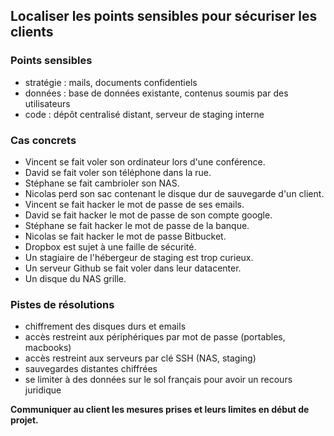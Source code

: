 ## Localiser les points sensibles pour sécuriser les clients

### Points sensibles

* stratégie : mails, documents confidentiels
* données : base de données existante, contenus soumis par des utilisateurs
* code : dépôt centralisé distant, serveur de staging interne

### Cas concrets

* Vincent se fait voler son ordinateur lors d'une conférence.
* David se fait voler son téléphone dans la rue.
* Stéphane se fait cambrioler son NAS.
* Nicolas perd son sac contenant le disque dur de sauvegarde d'un client.
* Vincent se fait hacker le mot de passe de ses emails.
* David se fait hacker le mot de passe de son compte google.
* Stéphane se fait hacker le mot de passe de la banque.
* Nicolas se fait hacker le mot de passe Bitbucket.
* Dropbox est sujet à une faille de sécurité.
* Un stagiaire de l'hébergeur de staging est trop curieux.
* Un serveur Github se fait voler dans leur datacenter.
* Un disque du NAS grille.

### Pistes de résolutions

* chiffrement des disques durs et emails
* accès restreint aux périphériques par mot de passe (portables, macbooks)
* accès restreint aux serveurs par clé SSH (NAS, staging)
* sauvegardes distantes chiffrées
* se limiter à des données sur le sol français pour avoir un recours juridique

**Communiquer au client les mesures prises et leurs limites en début de projet.**
